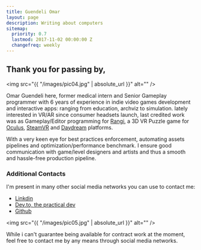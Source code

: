 ```yaml
---
title: Guendeli Omar
layout: page
description: Writing about computers
sitemap:
  priority: 0.7
  lastmod: 2017-11-02 00:00:00 Z
  changefreq: weekly
---
```


## Thank you for passing by,

<span class="image left"><img src="{{ "/images/pic04.jpg" | absolute_url }}" alt="" /></span>

Omar Guendeli here, former medical intern and Senior Gameplay programmer with 6 years of experience in indie video games development and interactive apps: ranging from education, archviz to simulation. lately interested in VR/AR since consumer headsets launch, last credited work was as Gameplay/Editor programming for [Rangi](http://www.rangigame.com), a 3D VR Puzzle game for [Oculus](https://www.oculus.com/experiences/rift/1355935294487891/), [SteamVR](store.steampowered.com/app/607330/Rangi/) and [Daydream](https://play.google.com/store/apps/details?id=com.Digigo.RangiDayDream&hl=fr) platforms.

With a very keen eye for best practices enforcement, automating assets pipelines and optimization/performance benchmark. I ensure good communication with game/level designers and artists and thus a smooth and hassle-free production pipeline.

### Additional Contacts
I'm present in many other social media networks you can use to contact me:
- [Linkdin](https://www.linkedin.com/in/omar-guendeli-70a57862/)
- [Dev.to, the practical dev](https://dev.to/homerdalords)
- [Github](https://github.com/Guendeli)

<span class="image left"><img src="{{ "/images/pic05.jpg" | absolute_url }}" alt="" /></span>

While i can't guarantee being available for contract work at the moment, feel free to contact me by any means through social media networks.
